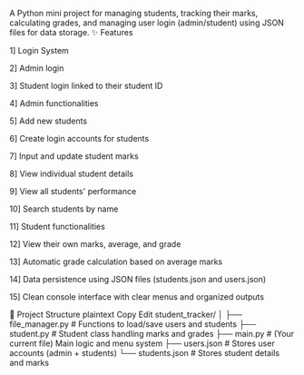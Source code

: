 A Python mini project for managing students, tracking their marks, calculating grades, and managing user login (admin/student) using JSON files for data storage.
✨ Features

1] Login System

2] Admin login

3] Student login linked to their student ID

4] Admin functionalities

5] Add new students

6] Create login accounts for students

7] Input and update student marks

8] View individual student details

9] View all students' performance

10] Search students by name

11] Student functionalities

12] View their own marks, average, and grade

13] Automatic grade calculation based on average marks

14] Data persistence using JSON files (students.json and users.json)

15] Clean console interface with clear menus and organized outputs

📂 Project Structure
plaintext
Copy
Edit
student_tracker/
│
├── file_manager.py    # Functions to load/save users and students
├── student.py         # Student class handling marks and grades
├── main.py            # (Your current file) Main logic and menu system
├── users.json         # Stores user accounts (admin + students)
└── students.json      # Stores student details and marks
